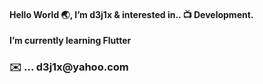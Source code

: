 <h4>Hello World 🌏, I’m d3j1x & interested in.. 📺 Development.</h4> 
<b>I’m currently learning Flutter</b>
<h3>✉️ ... d3j1x@yahoo.com</h3> 


<!---
d3j1x/d3j1x is a ✨ special ✨ repository because its `README.md` (this file) appears on your GitHub profile.
You can click the Preview link to take a look at your changes.
--->
